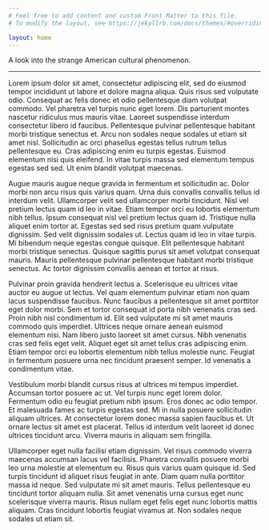 ```yaml
---
# Feel free to add content and custom Front Matter to this file.
# To modify the layout, see https://jekyllrb.com/docs/themes/#overriding-theme-defaults

layout: home
---
```


A look into the strange American cultural phenomenon.

---


Lorem ipsum dolor sit amet, consectetur adipiscing elit, sed do eiusmod tempor incididunt ut labore et dolore magna aliqua. Quis risus sed vulputate odio. Consequat ac felis donec et odio pellentesque diam volutpat commodo. Vel pharetra vel turpis nunc eget lorem. Dis parturient montes nascetur ridiculus mus mauris vitae. Laoreet suspendisse interdum consectetur libero id faucibus. Pellentesque pulvinar pellentesque habitant morbi tristique senectus et. Arcu non sodales neque sodales ut etiam sit amet nisl. Sollicitudin ac orci phasellus egestas tellus rutrum tellus pellentesque eu. Cras adipiscing enim eu turpis egestas. Euismod elementum nisi quis eleifend. In vitae turpis massa sed elementum tempus egestas sed sed. Ut enim blandit volutpat maecenas.

Augue mauris augue neque gravida in fermentum et sollicitudin ac. Dolor morbi non arcu risus quis varius quam. Urna duis convallis convallis tellus id interdum velit. Ullamcorper velit sed ullamcorper morbi tincidunt. Nisl vel pretium lectus quam id leo in vitae. Etiam tempor orci eu lobortis elementum nibh tellus. Ipsum consequat nisl vel pretium lectus quam id. Tristique nulla aliquet enim tortor at. Egestas sed sed risus pretium quam vulputate dignissim. Sed velit dignissim sodales ut. Lectus quam id leo in vitae turpis. Mi bibendum neque egestas congue quisque. Elit pellentesque habitant morbi tristique senectus. Quisque sagittis purus sit amet volutpat consequat mauris. Mauris pellentesque pulvinar pellentesque habitant morbi tristique senectus. Ac tortor dignissim convallis aenean et tortor at risus.

Pulvinar proin gravida hendrerit lectus a. Scelerisque eu ultrices vitae auctor eu augue ut lectus. Vel quam elementum pulvinar etiam non quam lacus suspendisse faucibus. Nunc faucibus a pellentesque sit amet porttitor eget dolor morbi. Sem et tortor consequat id porta nibh venenatis cras sed. Proin nibh nisl condimentum id. Elit sed vulputate mi sit amet mauris commodo quis imperdiet. Ultrices neque ornare aenean euismod elementum nisi. Nam libero justo laoreet sit amet cursus. Nibh venenatis cras sed felis eget velit. Aliquet eget sit amet tellus cras adipiscing enim. Etiam tempor orci eu lobortis elementum nibh tellus molestie nunc. Feugiat in fermentum posuere urna nec tincidunt praesent semper. Id venenatis a condimentum vitae.

Vestibulum morbi blandit cursus risus at ultrices mi tempus imperdiet. Accumsan tortor posuere ac ut. Vel turpis nunc eget lorem dolor. Fermentum odio eu feugiat pretium nibh ipsum. Eros donec ac odio tempor. Et malesuada fames ac turpis egestas sed. Mi in nulla posuere sollicitudin aliquam ultrices. At consectetur lorem donec massa sapien faucibus et. Ut ornare lectus sit amet est placerat. Tellus id interdum velit laoreet id donec ultrices tincidunt arcu. Viverra mauris in aliquam sem fringilla.

Ullamcorper eget nulla facilisi etiam dignissim. Vel risus commodo viverra maecenas accumsan lacus vel facilisis. Pharetra convallis posuere morbi leo urna molestie at elementum eu. Risus quis varius quam quisque id. Sed turpis tincidunt id aliquet risus feugiat in ante. Diam quam nulla porttitor massa id neque. Sed vulputate mi sit amet mauris. Tellus pellentesque eu tincidunt tortor aliquam nulla. Sit amet venenatis urna cursus eget nunc scelerisque viverra mauris. Risus nullam eget felis eget nunc lobortis mattis aliquam. Cras tincidunt lobortis feugiat vivamus at. Non sodales neque sodales ut etiam sit.